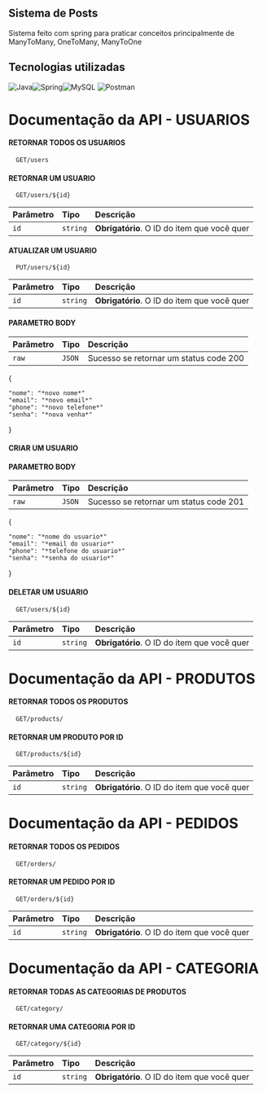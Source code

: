 
##  Sistema de Posts  
Sistema feito com spring para praticar conceitos principalmente de ManyToMany, OneToMany, ManyToOne

## Tecnologias utilizadas

![Java](https://img.shields.io/badge/Java-ED8B00?style=for-the-badge&logo=openjdk&logoColor=white)![Spring](https://img.shields.io/badge/Spring-6DB33F?style=for-the-badge&logo=spring&logoColor=white)![MySQL](https://img.shields.io/badge/MySQL-00000F?style=for-the-badge&logo=mysql&logoColor=white) ![Postman](https://img.shields.io/badge/Postman-FF6C37?style=for-the-badge&logo=postman&logoColor=white)

# Documentação da API - USUARIOS

#### RETORNAR TODOS OS USUARIOS

```http
  GET/users
```



#### RETORNAR UM USUARIO

```http
  GET/users/${id}
```

| Parâmetro   | Tipo       | Descrição                                   |
| :---------- | :--------- | :------------------------------------------ |
| `id`      | `string` | **Obrigatório**. O ID do item que você quer |

#### ATUALIZAR UM USUARIO

```http
  PUT/users/${id}
```

| Parâmetro   | Tipo       | Descrição                                   |
| :---------- | :--------- | :------------------------------------------ |
| `id`      | `string` | **Obrigatório**. O ID do item que você quer |

#### PARAMETRO BODY 

| Parâmetro   | Tipo       | Descrição                                   |
| :---------- | :--------- | :------------------------------------------ |
| `raw`      | `JSON` |Sucesso se retornar um status code 200 |



{  
    
    "nome": "*novo nome*"
    "email": "*novo email*"
    "phone": "*novo telefone*"
    "senha": "*nova venha*"
}

#### CRIAR UM USUARIO

#### PARAMETRO BODY 

| Parâmetro   | Tipo       | Descrição                                   |
| :---------- | :--------- | :------------------------------------------ |
| `raw`      | `JSON` |Sucesso se retornar um status code 201 |



{  
    
    "nome": "*nome do usuario*"
    "email": "*email do usuario*"
    "phone": "*telefone do usuario*"
    "senha": "*senha do usuario*"
}

#### DELETAR UM USUARIO

```http
  GET/users/${id}
```

| Parâmetro   | Tipo       | Descrição                                   |
| :---------- | :--------- | :------------------------------------------ |
| `id`      | `string` | **Obrigatório**. O ID do item que você quer |

# Documentação da API - PRODUTOS

#### RETORNAR TODOS OS PRODUTOS

```http
  GET/products/
```


#### RETORNAR UM PRODUTO POR ID

```http
  GET/products/${id}
```

| Parâmetro   | Tipo       | Descrição                                   |
| :---------- | :--------- | :------------------------------------------ |
| `id`      | `string` | **Obrigatório**. O ID do item que você quer |


# Documentação da API - PEDIDOS

#### RETORNAR TODOS OS PEDIDOS

```http
  GET/orders/
```


#### RETORNAR UM PEDIDO POR ID

```http
  GET/orders/${id}
```

| Parâmetro   | Tipo       | Descrição                                   |
| :---------- | :--------- | :------------------------------------------ |
| `id`      | `string` | **Obrigatório**. O ID do item que você quer |




# Documentação da API - CATEGORIA

#### RETORNAR TODAS AS CATEGORIAS DE PRODUTOS

```http
  GET/category/
```


#### RETORNAR UMA CATEGORIA POR ID

```http
  GET/category/${id}
```

| Parâmetro   | Tipo       | Descrição                                   |
| :---------- | :--------- | :------------------------------------------ |
| `id`      | `string` | **Obrigatório**. O ID do item que você quer |

